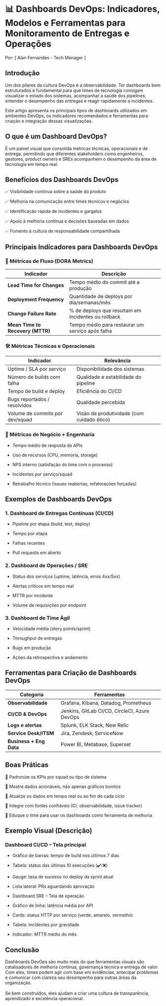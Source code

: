 # 📊 Dashboards DevOps: Indicadores, Modelos e Ferramentas para Monitoramento de Entregas e Operações
Por: [ Alan Fernandes - Tech Manager ]

## Introdução
Um dos pilares da cultura DevOps é a observabilidade. Ter dashboards bem estruturados é fundamental para que times de tecnologia consigam visualizar o estado dos sistemas, acompanhar a saúde dos pipelines, entender o desempenho das entregas e reagir rapidamente a incidentes.

Este artigo apresenta os principais tipos de dashboards utilizados em ambientes DevOps, os indicadores recomendados e ferramentas para criação e integração dessas visualizações.

## O que é um Dashboard DevOps?
É um painel visual que consolida métricas técnicas, operacionais e de entrega, permitindo que diferentes stakeholders como engenheiros, gestores, product owners e SREs acompanhem o desempenho da área de tecnologia em tempo real.

## Benefícios dos Dashboards DevOps
✅ Visibilidade contínua sobre a saúde do produto 

✅ Melhoria na comunicação entre times técnicos e negócios 

✅ Identificação rápida de incidentes e gargalos 

✅ Apoio à melhoria contínua e decisões baseadas em dados 

✅ Fomento à cultura de responsabilidade compartilhada

## Principais Indicadores para Dashboards DevOps
### 🔁 Métricas de Fluxo (DORA Metrics)
| Indicador                        | Descrição                                           |
| -------------------------------- | --------------------------------------------------- |
| **Lead Time for Changes**        | Tempo médio do commit até a produção                |
| **Deployment Frequency**         | Quantidade de deploys por dia/semanas/mês           |
| **Change Failure Rate**          | % de deploys que resultam em incidentes ou rollback |
| **Mean Time to Recovery (MTTR)** | Tempo médio para restaurar um serviço após falha    |

### 🛠️ Métricas Técnicas e Operacionais
| Indicador                       | Relevância                                 |
| ------------------------------- | ------------------------------------------ |
| Uptime / SLA por serviço        | Disponibilidade dos sistemas               |
| Número de builds com falha      | Qualidade e estabilidade do pipeline       |
| Tempo de build e deploy         | Eficiência do CI/CD                        |
| Bugs reportados / resolvidos    | Qualidade percebida                        |
| Volume de commits por dev/squad | Visão de produtividade (com cuidado ético) |


### 🎯 Métricas de Negócio + Engenharia
- Tempo médio de resposta de APIs

- Uso de recursos (CPU, memória, storage)

- NPS interno (satisfação do time com o processo)

- Incidentes por serviço/squad

- Retrabalho técnico (issues reabertas, refatorações forçadas)

## Exemplos de Dashboards DevOps
### 1. Dashboard de Entregas Contínuas (CI/CD)
- Pipeline por etapa (build, test, deploy)

- Tempo por etapa

- Falhas recentes

- Pull requests em aberto

### 2. Dashboard de Operações / SRE
- Status dos serviços (uptime, latência, erros 4xx/5xx)

- Alertas críticos em tempo real

- MTTR por incidente

- Volume de requisições por endpoint

### 3. Dashboard de Time Ágil
- Velocidade média (story points/sprint)

- Throughput de entregas

- Bugs em produção

- Ações da retrospectiva e andamento

## Ferramentas para Criação de Dashboards DevOps
| Categoria               | Ferramentas                                   |
| ----------------------- | --------------------------------------------- |
| **Observabilidade**     | Grafana, Kibana, Datadog, Prometheus          |
| **CI/CD & DevOps**      | Jenkins, GitLab CI/CD, CircleCI, Azure DevOps |
| **Logs e alertas**      | Splunk, ELK Stack, New Relic                  |
| **Service Desk/ITSM**   | Jira, Zendesk, ServiceNow                     |
| **Business + Eng Data** | Power BI, Metabase, Superset                  |


## Boas Práticas
📐 Padronize os KPIs por squad ou tipo de sistema

🎯 Mostre dados acionáveis, não apenas gráficos bonitos

🔄 Atualize os dados em tempo real ou ao fim de cada ciclo

🧩 Integre com fontes confiáveis (CI, observabilidade, issue tracker)

🧠 Eduque o time para usar os dashboards como ferramenta de melhoria

## Exemplo Visual (Descrição)
### Dashboard CI/CD – Tela principal

- Gráfico de barras: tempo de build nos últimos 7 dias

- Tabela: status das últimas 10 execuções (✔️/❌)

- Gauge: taxa de sucesso no deploy da sprint atual

- Lista lateral: PRs aguardando aprovação

- Dashboard SRE – Tela de operação

- Gráfico de linha: latência média por API

- Cards: status HTTP por serviço (verde, amarelo, vermelho)

- Tabela: incidentes por gravidade

- Indicador: MTTR médio do mês

## Conclusão
Dashboards DevOps são muito mais do que ferramentas visuais são catalisadores de melhoria contínua, governança técnica e entrega de valor. Com eles, times podem agir com base em evidências, antecipar problemas e comunicar com clareza seu desempenho para outras áreas da organização. \
\
Se bem construídos, eles ajudam a criar uma cultura de transparência, aprendizado e excelência operacional.

